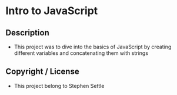 # Intro to JavaScript

## Description
 * This project was to dive into the basics of JavaScript by creating different variables and concatenating them with strings

## Copyright / License
 * This project belong to Stephen Settle